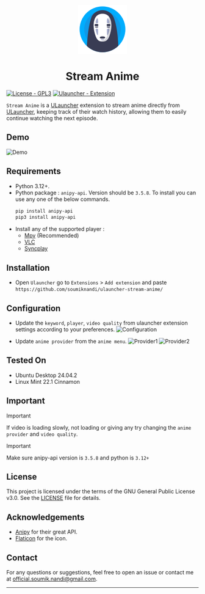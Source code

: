 <p align="center">
  <img src="images/icon.png" alt="Icon"/>
</p>

<h1 align="center">Stream Anime</h1>

[![License - GPL3](https://img.shields.io/badge/License-GPL3-2ea44f)](./LICENSE.md)
[![Ulauncher - Extension](https://img.shields.io/badge/Ulauncher-Extension-2ea44f)](https://ext.ulauncher.io/-/github-soumiknandi-ulauncher-stream-anime)

`Stream Anime` is a [ULauncher](https://ulauncher.io/) extension to stream anime directly from [ULauncher](https://ulauncher.io/), keeping track of their watch history, allowing them to easily continue watching the next episode.

## Demo
![Demo](https://github.com/user-attachments/assets/510fc413-b578-4734-a2de-b1f61f69cfbd)
 
## Requirements
- Python 3.12+.
- Python package : ```anipy-api```. Version should be `3.5.8`. To install you can use any one of the below commands.
  ```bash
  pip install anipy-api
  pip3 install anipy-api
  ```
- Install any of the supported player :
  - [Mpv](https://mpv.io) (Recommended)
  - [VLC](https://www.videolan.org/)
  - [Syncplay](https://syncplay.pl)

## Installation
- Open `Ulauncher` go to `Extensions` > `Add extension` and paste ```https://github.com/soumiknandi/ulauncher-stream-anime/```

## Configuration
- Update the `keyword`, `player`, `video quality` from ulauncher extension settings according to your preferences. ![Configuration](https://github.com/user-attachments/assets/9e538586-d825-42fb-8031-175813dde448)

- Update `anime provider` from the `anime menu`. ![Provider1](https://github.com/user-attachments/assets/bec94853-a759-416a-8326-7dd24321592e) ![Provider2](https://github.com/user-attachments/assets/055d3198-ace8-4b3b-8e7d-41705d9ec64a)


## Tested On

- Ubuntu Desktop 24.04.2
- Linux Mint 22.1 Cinnamon

## Important

> [!IMPORTANT] 
> If video is loading slowly, not loading or giving any try changing the `anime provider` and `video quality`.

> [!IMPORTANT]
> Make sure anipy-api version is `3.5.8` and python is `3.12+`


## License
This project is licensed under the terms of the GNU General Public License v3.0. See the [LICENSE](./LICENSE.md) file for details.

## Acknowledgements
- [Anipy](https://github.com/sdaqo/anipy-clianipy) for their great API.
- [Flaticon](https://www.flaticon.com/free-icon/face_15427945) for the icon.

## Contact
For any questions or suggestions, feel free to open an issue or contact me at [official.soumik.nandi@gmail.com](mailto:official.soumik.nandi@gmail.com).

---
